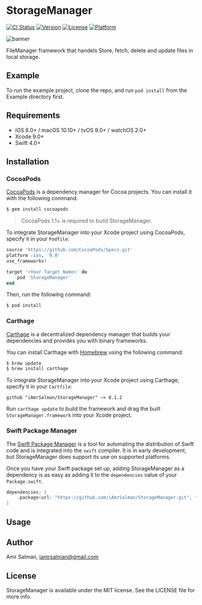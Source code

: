 # StorageManager

[![CI Status](http://img.shields.io/travis/iAmrSalman/StorageManager.svg?style=flat)](https://travis-ci.org/iAmrSalman/StorageManager)
[![Version](https://img.shields.io/cocoapods/v/StorageManager.svg?style=flat)](http://cocoapods.org/pods/StorageManager)
[![License](https://img.shields.io/cocoapods/l/StorageManager.svg?style=flat)](http://cocoapods.org/pods/StorageManager)
[![Platform](https://img.shields.io/cocoapods/p/StorageManager.svg?style=flat)](http://cocoapods.org/pods/StorageManager)

![banner](https://user-images.githubusercontent.com/10261166/35454139-80ddfb16-02d5-11e8-90f6-3ca183590728.png)

FileManager framework that handels Store, fetch, delete and update files in local storage.

## Example

To run the example project, clone the repo, and run `pod install` from the Example directory first.

## Requirements

- iOS 8.0+ / macOS 10.10+ / tvOS 9.0+ / watchOS 2.0+
- Xcode 9.0+
- Swift 4.0+

## Installation

### CocoaPods

[CocoaPods](http://cocoapods.org) is a dependency manager for Cocoa projects. You can install it with the following command:

```bash
$ gem install cocoapods
```

> CocoaPods 1.1+ is required to build StorageManager.

To integrate StorageManager into your Xcode project using CocoaPods, specify it in your `Podfile`:

```ruby
source 'https://github.com/CocoaPods/Specs.git'
platform :ios, '9.0'
use_frameworks!

target '<Your Target Name>' do
    pod 'StorageManager'
end
```

Then, run the following command:

```bash
$ pod install
```

### Carthage

[Carthage](https://github.com/Carthage/Carthage) is a decentralized dependency manager that builds your dependencies and provides you with binary frameworks.

You can install Carthage with [Homebrew](http://brew.sh/) using the following command:

```bash
$ brew update
$ brew install carthage
```

To integrate StorageManager into your Xcode project using Carthage, specify it in your `Cartfile`:

```ogdl
github "iAmrSalman/StorageManager" ~> 0.1.2
```

Run `carthage update` to build the framework and drag the built `StorageManager.framework` into your Xcode project.

### Swift Package Manager

The [Swift Package Manager](https://swift.org/package-manager/) is a tool for automating the distribution of Swift code and is integrated into the `swift` compiler. It is in early development, but StorageManager does support its use on supported platforms. 

Once you have your Swift package set up, adding StorageManager as a dependency is as easy as adding it to the `dependencies` value of your `Package.swift`.

```swift
dependencies: [
    .package(url: "https://github.com/iAmrSalman/StorageManager.git", from: "0.1.2")
]
```

## Usage



## Author

Amr Salman, iamrsalman@gmail.com

## License

StorageManager is available under the MIT license. See the LICENSE file for more info.
